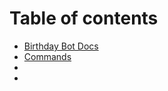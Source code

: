 # Table of contents

* [Birthday Bot Docs](README.md)
* [Commands](commands.md)
* [‎](privacy.md)
* [‎](patreon.md)

